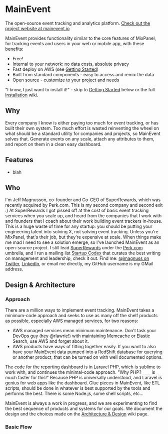 # MainEvent

The open-source event tracking and analytics platform.
[Check out the project website at mainevent.io](http://mainevent.io)

MainEvent provides functionality similar to the core features of MixPanel, for tracking events and users in your
web or mobile app, with these benefits:
* Free!
* Internal to your network: no data costs, absolute privacy
* Fast deploy on AWS (see [Getting Started]())
* Built from standard components - easy to access and remix the data
* Open source - customize to your project and needs

"I know, I just want to install it!" - skip to [Getting Started]() below or the full [Installation]() wiki.

## Why

Every company I know is either paying too much for event tracking, or has built their own system.
Too much effort is wasted reinventing the wheel on what should be a standard utility for companies and projects,
so MainEvent solves that.  Generate events on any scale, attach any attributes to them, and report on them
in a clean easy dashboard.

## Features

* blah

## Who

I'm Jeff Magnusson, co-founder and Co-CEO of SuperRewards, which was recently acquired by Perk.com.  This is my
second company and second exit :) At SuperRewards I got pissed off at the cost of basic event tracking services
when you scale up, and heard from the companies that I work with and founders that I coach about their work
building event trackers in-house.  This is a huge waste of time for any startup: you should be putting your
engineering talent into solving X, not solving event tracking.  Unless you're MixPanel, that's their job,
but they're expensive at scale.  When things make me mad I need to see a solution emerge, so I've launched
MainEvent as an open-source project.
I still lead [SuperRewards](http://superrewards.com) under the [Perk.com](http://perk.com) umbrella, and I run a
mailing list [Startup Codex](http://startupcodex.com) that curates the best writing on management and leadership,
check it out.
Find me: [@jmagnuss on Twitter](http://twitter.com/jmagnuss), [LinkedIn](http://linkedin.ca/jeffmagnusson),
or email me directly, my GitHub username is my GMail address.

## Design & Architecture

### Approach
There are a million ways to implement event tracking.  MainEvent takes a minimum-code approach and seeks to
use as many off the shelf products as possible, especially AWS managed services, for two reasons:
* AWS managed services mean minimum maintenance.  Don't task your DevOps guy (hey @rlawrie!) with maintaining Memcache or Elastic Search, use AWS and forget about it.
* AWS products have ways of fitting together easily.  If you want to also have your MainEvent data pumped into a RedShift database for querying or another product, that can be turned on with well documented options.

The code for the reporting dashboard is in Laravel PHP, which is sublime to work with, and continues the minimal-code approach.
"Why PHP?  ____ is much faster for this!" Because PHP is universally understood, and Laravel is genius for web apps like the dashboard.
Glue pieces in MainEvent, like ETL scripts, should be done in whatever is best supported by the tools and performs the best.
There is some Node.js, some shell scripts, etc...

MainEvent is always a work in progress, and we are experimenting to find the best sequence of products and systems for our goals.
We document the design and the choices made on the [Architecture & Design](http://TODO) wiki page.

### Basic Flow

##









